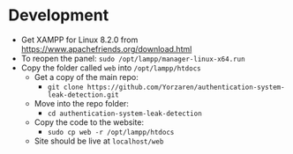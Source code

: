 # Development

* Get XAMPP for Linux 8.2.0 from https://www.apachefriends.org/download.html
* To reopen the panel: `sudo /opt/lampp/manager-linux-x64.run`
* Copy the folder called `web` into `/opt/lampp/htdocs`
  * Get a copy of the main repo:
    * `git clone https://github.com/Yorzaren/authentication-system-leak-detection.git`
  * Move into the repo folder:
    * `cd authentication-system-leak-detection`
  * Copy the code to the website:
    * `sudo cp web -r /opt/lampp/htdocs`
  * Site should be live at `localhost/web`